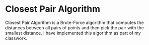 # Closest Pair Algorithm

Closest Pair Algorithm is a Brute-Force algorithm that computes the distances between all pairs of points and then pick the pair with the smallest distance. I have implemented this algorithm as part of my classwork.
